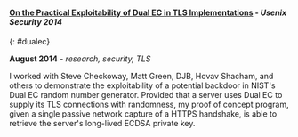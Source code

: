 #### [On the Practical Exploitability of Dual EC in TLS Implementations](http://dualec.org/DualECTLS.pdf) - *Usenix Security 2014*
{: #dualec}

**August 2014** - *research, security, TLS*

I worked with Steve Checkoway, Matt Green, DJB, Hovav Shacham, and others to
demonstrate the exploitability of a potential backdoor in NIST's Dual EC random
number generator. Provided that a server uses Dual EC to supply its TLS
connections with randomness, my proof of concept program, given a single passive
network capture of a HTTPS handshake, is able to retrieve the server's
long-lived ECDSA private key.

